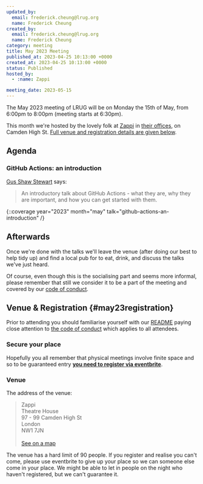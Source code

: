 ```yaml
---
updated_by:
  email: frederick.cheung@lrug.org
  name: Frederick Cheung
created_by:
  email: frederick.cheung@lrug.org
  name: Frederick Cheung
category: meeting
title: May 2023 Meeting
published_at: 2023-04-25 10:13:00 +0000
created_at: 2023-04-25 10:13:00 +0000
status: Published
hosted_by:
  - :name: Zappi

meeting_date: 2023-05-15
---
```


The May 2023 meeting of LRUG will be on Monday the 15th of
May, from 6:00pm to 8:00pm (meeting starts at 6:30pm).

This month we're hosted by the lovely folk at [Zappi](https://www.zappi.io/web/) in [their offices][zappi-venue], on  Camden High St. [Full venue and registration details are given below](#may23registration).

## Agenda

### GitHub Actions: an introduction

[Gus Shaw Stewart](https://www.linkedin.com/in/gus-shaw-stewart-499409189/) says:

> An introductory talk about GitHub Actions - what they are, why they are
> important, and how you can get started with them.

{::coverage year="2023" month="may" talk="github-actions-an-introduction" /}

## Afterwards

Once we're done with the talks we'll leave the venue (after doing our best
to help tidy up) and find a local pub for to eat, drink, and discuss the
talks we've just heard.

Of course, even though this is the socialising part and seems more
informal, please remember that still we consider it to be a part of the
meeting and covered by our [code of
conduct](http://readme.lrug.org/#code-of-conduct).

## Venue & Registration {#may23registration}

Prior to attending you should familiarise yourself with our
[README](http://readme.lrug.org/) paying close attention to [the code of
conduct](http://readme.lrug.org/#code-of-conduct) which applies to all
attendees.

### Secure your place

Hopefully you all remember that physical meetings involve finite space and so to be guaranteed entry **[you need to register via eventbrite][may-2023-eventbrite]**.

### Venue

The address of the venue:

> Zappi<br/>Theatre House<br/>97 - 99 Camden High St<br/>London<br/>NW1 7JN<br/><br/>[See on a map][zappi-venue]

The venue has a hard limit of 90 people.  If you register and realise you
can't come, please use eventbrite to give up your place so we can someone
else come in your place.  We might be able to let in people on the night
who haven't registered, but we can't guarantee it.

[zappi-venue]: https://goo.gl/maps/3xNi53bvjgLEW5Ui7
[may-2023-eventbrite]: https://www.eventbrite.com/e/london-ruby-user-group-may-2023-meeting-tickets-624220760097
